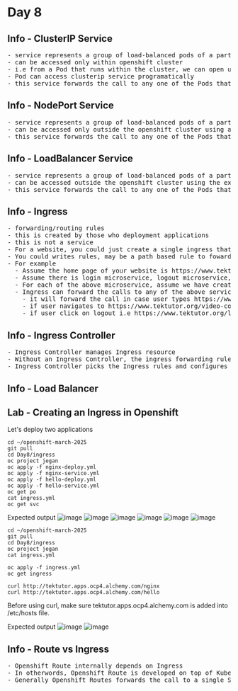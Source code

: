 # Day 8

## Info - ClusterIP Service
<pre>
- service represents a group of load-balanced pods of a particular deployment
- can be accessed only within openshift cluster
- i.e from a Pod that runs within the cluster, we can open up a shell and access this type of service manually
- Pod can access clusterip service programatically
- this service forwards the call to any one of the Pods that belongs to single deployment
</pre>

## Info - NodePort Service
<pre>
- service represents a group of load-balanced pods of a particular deployment  
- can be accessed only outside the openshift cluster using any Node IP and Node Port allocated to the service
- this service forwards the call to any one of the Pods that belongs to a single deployment
</pre>


## Info - LoadBalancer Service
<pre>
- service represents a group of load-balanced pods of a particular deployment
- can be accessed outside the openshift cluster using the external Ip assigned to the loadbalancer service and service port
- this service forwards the call to any one of the Pods that belongs to a single deployment
</pre>

## Info - Ingress
<pre>
- forwarding/routing rules
- this is created by those who deployment applications
- this is not a service
- For a website, you could just create a single ingress that provides a public url
- You could writes rules, may be a path based rule to foward the calls to different services
- For example
  - Assume the home page of your website is https://www.tektutor.org
  - Assume there is login microservice, logout microservice, self paced video course microservice, etc.,
  - For each of the above microservice, assume we have created a NodePort or LoadBalancer or ClusterIP service
  - Ingress can forward the calls to any of the above services
    - it will forward the call in case user types https://www.tektutor.org/login, this call be routed to login microservice
    - if user navigates to https://www.tektutor.org/video-course, this call can be routed to video-course microservice
    - if user click on logout i.e https://www.tektutor.org/logout, this call can be routed to logout microservice
</pre>

## Info - Ingress Controller
<pre>
- Ingress Controller manages Ingress resource  
- Without an Ingress Controller, the ingress forwarding rules will not work
- Ingress Controller picks the Ingress rules and configures a Load Balancer to route the traffice at runtime
</pre>

## Info - Load Balancer


## Lab - Creating an Ingress in Openshift

Let's deploy two applications
```
cd ~/openshift-march-2025
git pull
cd Day8/ingress
oc project jegan
oc apply -f nginx-deploy.yml
oc apply -f nginx-service.yml
oc apply -f hello-deploy.yml
oc apply -f hello-service.yml
oc get po
cat ingress.yml
oc get svc
```
Expected output
![image](https://github.com/user-attachments/assets/616f20b2-4a2e-4e11-85ff-c8313343cfb3)
![image](https://github.com/user-attachments/assets/a57b645d-47f4-457d-b351-b07a803e830d)
![image](https://github.com/user-attachments/assets/7be5e0f5-4eff-49aa-98e3-77f11b0e3414)
![image](https://github.com/user-attachments/assets/906be19a-a557-4dc2-aa50-64dfb69077ca)
![image](https://github.com/user-attachments/assets/72ac9ce4-5be3-4a85-8ccc-41f8294c4874)
![image](https://github.com/user-attachments/assets/327e4cd0-6b05-4684-a2a2-45da08d5408a)

```
cd ~/openshift-march-2025
git pull
cd Day8/ingress
oc project jegan
cat ingress.yml

oc apply -f ingress.yml
oc get ingress

curl http://tektutor.apps.ocp4.alchemy.com/nginx
curl http://tektutor.apps.ocp4.alchemy.com/hello
```
Before using curl, make sure tektutor.apps.ocp4.alchemy.com is added into /etc/hosts file.

Expected output
![image](https://github.com/user-attachments/assets/ca0b26a9-db06-4a5e-bc5a-c8f897f19edc)
![image](https://github.com/user-attachments/assets/f0d91685-21e2-40ab-8f06-a7c0cccec37c)

## Info - Route vs Ingress
<pre>
- Openshift Route internally depends on Ingress
- In otherwords, Openshift Route is developed on top of Kubernetes Ingress
- Generally Openshift Routes forwards the call to a single Service, while Ingress forwards the call to multiple services based on rules
</pre>
